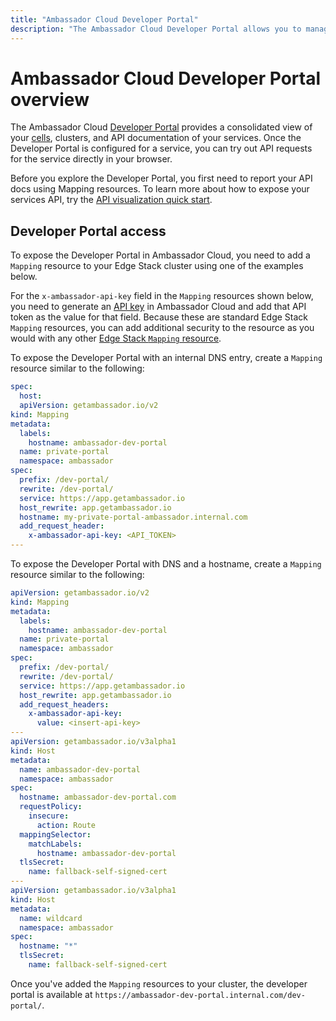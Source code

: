 ```yaml
---
title: "Ambassador Cloud Developer Portal"
description: "The Ambassador Cloud Developer Portal allows you to manage your services and their API. Learn how to expose the API with the Mapping custom resource."
---
```


# Ambassador Cloud Developer Portal overview

The Ambassador Cloud [Developer Portal](https://app.getambassador.io/cloud/dev-portal) provides a consolidated view of your [cells](../../service-catalog/concepts/cells), clusters, and API documentation of your services.  Once the Developer Portal is configured for a service, you can try out API requests for the service directly in your browser.

Before you explore the Developer Portal, you first need to report your API docs using Mapping resources. To learn more about how to expose your services API, try the [API visualization quick start](../../visualize-api/quick-start).


## Developer Portal access

To expose the Developer Portal in Ambassador Cloud, you need to add a `Mapping` resource to your Edge Stack cluster using one of the examples below. 

For the `x-ambassador-api-key` field in the `Mapping` resources shown below, you need to generate an [API key](https://app.getambassador.io/cloud/settings/api-key) in Ambassador Cloud and add that API token as the value for that field. Because these are standard Edge Stack `Mapping` resources, you can add additional security to the resource as you would with any other [Edge Stack `Mapping` resource](../../../edge-stack/latest/topics/using/intro-mappings/).

To expose the Developer Portal with an internal DNS entry, create a `Mapping` resource similar to the following: 

```yaml
spec:
  host: 
  apiVersion: getambassador.io/v2
kind: Mapping
metadata:
  labels:
    hostname: ambassador-dev-portal
  name: private-portal
  namespace: ambassador
spec:
  prefix: /dev-portal/
  rewrite: /dev-portal/
  service: https://app.getambassador.io
  host_rewrite: app.getambassador.io
  hostname: my-private-portal-ambassador.internal.com
  add_request_header:
    x-ambassador-api-key: <API_TOKEN>
---
```

To expose the Developer Portal with DNS and a hostname, create a `Mapping` resource similar to the following: 

```yaml
apiVersion: getambassador.io/v2
kind: Mapping
metadata:
  labels:
    hostname: ambassador-dev-portal
  name: private-portal
  namespace: ambassador
spec:
  prefix: /dev-portal/
  rewrite: /dev-portal/
  service: https://app.getambassador.io
  host_rewrite: app.getambassador.io
  add_request_headers:
    x-ambassador-api-key:
      value: <insert-api-key>
---
apiVersion: getambassador.io/v3alpha1
kind: Host
metadata:
  name: ambassador-dev-portal
  namespace: ambassador
spec:
  hostname: ambassador-dev-portal.com
  requestPolicy:
    insecure:
      action: Route
  mappingSelector:
    matchLabels:
      hostname: ambassador-dev-portal
  tlsSecret:
    name: fallback-self-signed-cert
---
apiVersion: getambassador.io/v3alpha1
kind: Host
metadata:
  name: wildcard
  namespace: ambassador
spec:
  hostname: "*"
  tlsSecret:
    name: fallback-self-signed-cert
```

Once you've added the `Mapping` resources to your cluster, the developer portal is available at `https://ambassador-dev-portal.internal.com/dev-portal/`.
